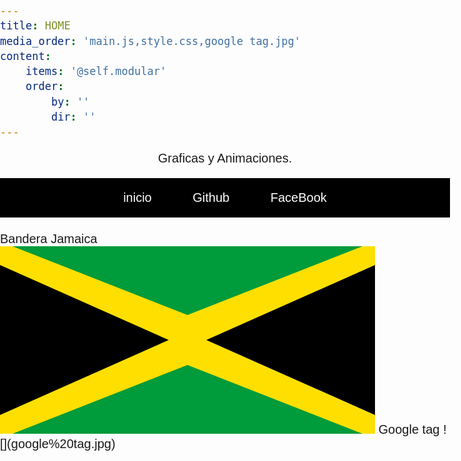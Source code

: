 ```yaml
---
title: HOME
media_order: 'main.js,style.css,google tag.jpg'
content:
    items: '@self.modular'
    order:
        by: ''
        dir: ''
---
```


<html lang="en">
<head>
    <meta charset="UTF-8">
    <meta name="viewport" content="width=device-width, initial-scale=1.0">
    <meta http-equiv="X-UA-Compatible" content="ie=edge">
    <title>Menú Responsive</title>
    <style>
        body{
            font-family: Arial, Helvetica, sans-serif;
            font-size: 20px;
            padding: 0;
            margin: 0; 
        }
        #menu{
            background-color: black;
        }
        #menu ul{
            list-style: none;
            margin: 0;
            padding: 20px 30px;
        }
        #menu li{
            display: inline;
            margin: 0;
        }
        #menu li a{
            color: white;
            padding: 20px 30px;
            text-decoration: none;
        }
        #menu li a:hover{
            background-color: cornflowerblue;
            color: white;
        }
        @media screen and (max-width: 747px){
            #menu ul{
                padding: 0;
            }
            #menu ul li{
                margin-right: -3px;
                display: inline-block;
                text-align: center;
                width: 33%;
            }
            #menu li a{
                display: list-item;
            }
        }
        @media screen and (max-width: 480px){
            #menu ul li{
                width: 100%;
            }
        }
    </style>
</head>
<body>
<p><center>Graficas y Animaciones.</center></p>
    <div id="menu">
        <ul><center>
            <li><a href="https://www.thepetergarcia.com">inicio</a></li>
            <li><a href="https://github.com/garciaa94">Github</a></li>
            <li><a href="https://www.facebook.com/garciaa94">FaceBook</a></li>
        </center></ul>
    </div>
    <br>
   Bandera Jamaica
	<br>
    <svg width="600" height="300"> 
<rect width="100%" height="100%" style="fill:rgb(254,223,0);"></rect><!-- Color base bandera -->
<path d="M300 110 L20 0 L580 0 Z " style="fill:rgb(0,155,58);"></path> <!-- triangulo arriba-->
<path d="M300 190 L20 300 L580 300 Z " style="fill:rgb(0,155,58);"></path><!-- triangulo abajo -->
<path d="M330 150 L600 270 L600 30 Z " style="fill:rgb(0,0,0);"></path><!-- triangulo derecho -->
<path d="M270 150 L0 270 L0 30 Z " style="fill:rgb(0,0,0);"></path><!-- tringulo Izquierdo -->
</svg>
</body>
</html>
    Google tag    
   ![](google%20tag.jpg)